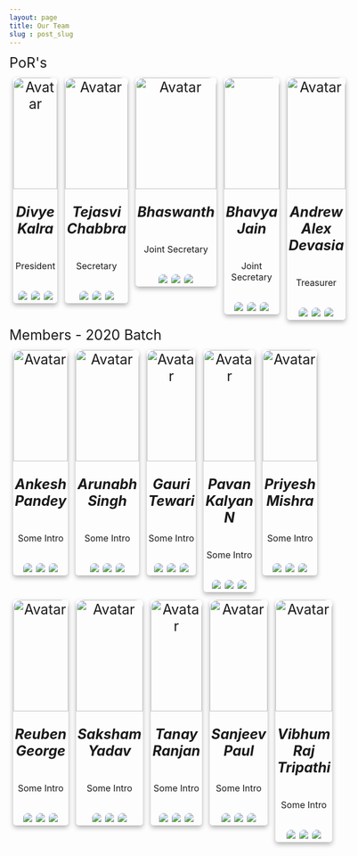 ```yaml
---
layout: page    
title: Our Team 
slug : post_slug
---
```

<style>

    .card {
    /* Add shadows to create the "card" effect */
    box-shadow: 0 4px 8px 0 rgba(0, 0, 0, 0.3);
    transition: 0.3s;
    border-radius: 5px;
    /* 5px rounded corners */
    width: 25%;
    height: 25%;
    display: inline-block;
    margin: 7px;
}


/* On mouse-over, add a deeper shadow */

.card:hover {
    box-shadow: 0 8px 16px 0 rgba(255, 255, 255, 0.15);
}


/* Add some padding inside the card container */

div.container {
    padding: 1px 3px;
    position: relative;
    bottom : 10px;
    /* border-radius: 25px 25px 0 0; */
}


/* Add rounded corners to the top left and the top right corner of the image */

.card img {
    border-radius: 15px 15px 0 0;
    display: inline-block;
}
.user {
    text-align: center;
    font-size: 25px;
    display: inline-flex;
    flex-direction: row;
    flex-wrap: wrap;
    justify-content: space-between;
}

.user p {
    font-size: 16px
}

@media only screen and (min-width:550px) {
    .user {
        flex-wrap: nowrap;
}
.user-details {
    text-align: left;
    font-size : 25px; 
    margin: 5px auto;
}

.icon-small {
    color: #fff;
    text-align: center
}

.header-icons-small {
    display: flex;
    justify-content: left;
    text-align: center
}

.header-icons-small .icon-small {
    height: 25px;
    padding: 5px;
    border-radius: 50%;
    border: 2px solid #fff;
    transition: all .7s;
    width: 23px;
    font-size: 30px;
    margin: 5px
}

.header-icons-small .icon-small:active,
.header-icons-small .icon-small:hover {
    color: #1a222c;
    background: #fff
}

.header-icons .icon:active,
.header-icons .icon:hover {
    color: #1a222c;
    background: #fff
}

@media only screen and (min-width:550px) {
    .header-icons-small .icon-small {
        width: 19px;
        height: 15px;
        font-size: 21px;
        position: relative;
        bottom: 5px;
        left : 17px;
    }
}
.fa {
    display: inline-block;
    font: 14px "FontAwesome";
    font-size: inherit;
    text-rendering: auto;
    -webkit-font-smoothing: antialiased;
    -moz-osx-font-smoothing: grayscale
}
.fa-envelope:before {
    content: "\f0e0"
}
.fa-github-alt:before {
    content: "\f113"
}
.fa-facebook-square:before {
    content: "\f082"
}


.icon-small {
    color: #fff;
    text-align: center
}

.header-icons-small {
    display: flex;
    justify-content: left;
    text-align: center
}

.header-icons-small .icon-small {
    height: 20px;
    padding: 5px;
    border-radius: 50%;
    border: 2px solid #fff;
    transition: all .7s;
    width: 20px;
    font-size: 10px;
    margin: 5px
}

.header-icons-small .icon-small:active,
.header-icons-small .icon-small:hover {
    color: #1a222c;
    background: #fff
}

.header-icons .icon:active,
.header-icons .icon:hover {
    color: #1a222c;
    background: #fff
}


</style>

<style>
    .trailer {
    width: 200px; /* width of container */
    height: 200px; /* height of container */
    object-fit: cover;
    border: 0px solid black;
    border-radius: 0px;
}
</style>

<div class="user-details">
    PoR's
</div>
<div class="user">
    <div class="card">
        <img class ="trailer" src="{{site.baseurl}}/assets/img/members/Divye Kalra.jpeg" alt="Avatar" style="width:100%">
        <div class="container">
            <h5><b>Divye Kalra</b></h5>
            <p>President</p>
        </div>
        <a aria-label="Send email" href="mailto:textzip@gmail.com"><img src="{{site.baseurl}}/assets/images/message-32.png"></a>
        <a aria-label="My Github" href="https://github.com/TextZip"><img src="{{site.baseurl}}/assets/images/github-9-32.png"></a>
        <a aria-label="My Facebook" href="https://www.facebook.com/jai.krishna.7982"><img src="{{site.baseurl}}/assets/images/facebook-3-32.png"></a>
    </div>
    <div class="card">
        <img class="trailer" src="{{site.baseurl}}/assets/img/members/Tejasvi Chabbra.JPG" alt="Avatar" style="width:100%">
        <div class="container">
            <h5><b>Tejasvi Chabbra</b></h5>
            <p>Secretary</p>
        </div>
        <a aria-label="Send email" href="mailto:textzip@gmail.com"><img src="{{site.baseurl}}/assets/images/message-32.png"></a>
        <a aria-label="My Github" href="https://github.com/TextZip"><img src="{{site.baseurl}}/assets/images/github-9-32.png"></a>
        <a aria-label="My Facebook" href="https://www.facebook.com/jai.krishna.7982"><img src="{{site.baseurl}}/assets/images/facebook-3-32.png"></a>
    </div>
    <div class="card">
        <img class="trailer" src="{{site.baseurl}}/assets/img/members/Bhaswanth Ayapilla.jpeg" alt="Avatar" style="width:100%">
        <div class="container">
            <h5><b>Bhaswanth</b></h5>
            <p>Joint Secretary</p>
        </div>
        <a aria-label="Send email" href="mailto:textzip@gmail.com"><img src="{{site.baseurl}}/assets/images/message-32.png"></a>
        <a aria-label="My Github" href="https://github.com/TextZip"><img src="{{site.baseurl}}/assets/images/github-9-32.png"></a>
        <a aria-label="My Facebook" href="https://www.facebook.com/jai.krishna.7982"><img src="{{site.baseurl}}/assets/images/facebook-3-32.png"></a>
    </div>
    <div class="card">
        <img class="trailer" src="{{site.baseurl}}/assets/img/members/Bhavya Jain.jpg alt="Avatar" style="width:100%">
        <div class="container">
            <h5><b>Bhavya Jain</b></h5>
            <p>Joint Secretary</p>
        </div>
        <a aria-label="Send email" href="mailto:textzip@gmail.com"><img src="{{site.baseurl}}/assets/images/message-32.png"></a>
        <a aria-label="My Github" href="https://github.com/TextZip"><img src="{{site.baseurl}}/assets/images/github-9-32.png"></a>
        <a aria-label="My Facebook" href="https://www.facebook.com/jai.krishna.7982"><img src="{{site.baseurl}}/assets/images/facebook-3-32.png"></a>
    </div>
    <div class="card">
        <img class="trailer" src="{{site.baseurl}}/assets/img/members/Andrew Alex Devasia.jpeg" alt="Avatar" style="width:100%">
        <div class="container">
            <h5><b>Andrew Alex Devasia</b></h5>
            <p>Treasurer</p>
        </div>
        <a aria-label="Send email" href="mailto:textzip@gmail.com"><img src="{{site.baseurl}}/assets/images/message-32.png"></a>
        <a aria-label="My Github" href="https://github.com/TextZip"><img src="{{site.baseurl}}/assets/images/github-9-32.png"></a>
        <a aria-label="My Facebook" href="https://www.facebook.com/jai.krishna.7982"><img src="{{site.baseurl}}/assets/images/facebook-3-32.png"></a>
    </div>
</div>

<div class="user-details">
    Members - 2020 Batch
</div>

<div class="user">
    <div class="card">
        <img class="trailer" src="{{site.baseurl}}/assets/img/members/Ankesh Pandey.jpg" alt="Avatar" style="width:100%">
        <div class="container">
            <h5><b>Ankesh Pandey</b></h5>
            <p>Some Intro</p>
        </div>
        <a aria-label="Send email" href="mailto:textzip@gmail.com"><img src="{{site.baseurl}}/assets/images/message-32.png"></a>
        <a aria-label="My Github" href="https://github.com/TextZip"><img src="{{site.baseurl}}/assets/images/github-9-32.png"></a>
        <a aria-label="My Facebook" href="https://www.facebook.com/jai.krishna.7982"><img src="{{site.baseurl}}/assets/images/facebook-3-32.png"></a>
    </div>
       <div class="card">
        <img class="trailer" src="{{site.baseurl}}/assets/img/members/Arunabh Singh.jpg" alt="Avatar" style="width:100%">
        <div class="container">
            <h5><b>Arunabh Singh</b></h5>
            <p>Some Intro</p>
        </div>
        <a aria-label="Send email" href="mailto:textzip@gmail.com"><img src="{{site.baseurl}}/assets/images/message-32.png"></a>
        <a aria-label="My Github" href="https://github.com/TextZip"><img src="{{site.baseurl}}/assets/images/github-9-32.png"></a>
        <a aria-label="My Facebook" href="https://www.facebook.com/jai.krishna.7982"><img src="{{site.baseurl}}/assets/images/facebook-3-32.png"></a>
    </div>
    <div class="card">
        <img class="trailer" src="{{site.baseurl}}/assets/img/members/Gauri Tewari.jpg" alt="Avatar" style="width:100%">
        <div class="container">
            <h5><b>Gauri Tewari</b></h5>
            <p>Some Intro</p>
        </div>
        <a aria-label="Send email" href="mailto:textzip@gmail.com"><img src="{{site.baseurl}}/assets/images/message-32.png"></a>
        <a aria-label="My Github" href="https://github.com/TextZip"><img src="{{site.baseurl}}/assets/images/github-9-32.png"></a>
        <a aria-label="My Facebook" href="https://www.facebook.com/jai.krishna.7982"><img src="{{site.baseurl}}/assets/images/facebook-3-32.png"></a>
    </div>
    <div class="card">
        <img class="trailer" src="{{site.baseurl}}/assets/img/members/Pavan Kalyan N.jpg" alt="Avatar" style="width:100%">
        <div class="container">
            <h5><b>Pavan Kalyan N</b></h5>
            <p>Some Intro</p>
        </div>
        <a aria-label="Send email" href="mailto:textzip@gmail.com"><img src="{{site.baseurl}}/assets/images/message-32.png"></a>
        <a aria-label="My Github" href="https://github.com/TextZip"><img src="{{site.baseurl}}/assets/images/github-9-32.png"></a>
        <a aria-label="My Facebook" href="https://www.facebook.com/jai.krishna.7982"><img src="{{site.baseurl}}/assets/images/facebook-3-32.png"></a>
    </div>
    <div class="card">
        <img class="trailer" src="{{site.baseurl}}/assets/img/members/Priyesh Mishra.jpg" alt="Avatar" style="width:100%">
        <div class="container">
            <h5><b>Priyesh Mishra</b></h5>
            <p>Some Intro</p>
        </div>
        <a aria-label="Send email" href="mailto:textzip@gmail.com"><img src="{{site.baseurl}}/assets/images/message-32.png"></a>
        <a aria-label="My Github" href="https://github.com/TextZip"><img src="{{site.baseurl}}/assets/images/github-9-32.png"></a>
        <a aria-label="My Facebook" href="https://www.facebook.com/jai.krishna.7982"><img src="{{site.baseurl}}/assets/images/facebook-3-32.png"></a>
    </div>
</div>
<div class="user">
    <div class="card">
        <img class="trailer" src="{{site.baseurl}}/assets/img/members/Reuben George.png" alt="Avatar" style="width:100%">
        <div class="container">
            <h5><b>Reuben George</b></h5>
            <p>Some Intro</p>
        </div>
        <a aria-label="Send email" href="mailto:textzip@gmail.com"><img src="{{site.baseurl}}/assets/images/message-32.png"></a>
        <a aria-label="My Github" href="https://github.com/TextZip"><img src="{{site.baseurl}}/assets/images/github-9-32.png"></a>
        <a aria-label="My Facebook" href="https://www.facebook.com/jai.krishna.7982"><img src="{{site.baseurl}}/assets/images/facebook-3-32.png"></a>
    </div>
    <div class="card">
        <img class="trailer" src="{{site.baseurl}}/assets/img/members/Saksham Yadav.jpg" alt="Avatar" style="width:100%">
        <div class="container">
            <h5><b>Saksham Yadav</b></h5>
            <p>Some Intro</p>
        </div>
        <a aria-label="Send email" href="mailto:textzip@gmail.com"><img src="{{site.baseurl}}/assets/images/message-32.png"></a>
        <a aria-label="My Github" href="https://github.com/TextZip"><img src="{{site.baseurl}}/assets/images/github-9-32.png"></a>
        <a aria-label="My Facebook" href="https://www.facebook.com/jai.krishna.7982"><img src="{{site.baseurl}}/assets/images/facebook-3-32.png"></a>
    </div>
    <div class="card">
        <img class="trailer" src="{{site.baseurl}}/assets/img/members/Tanay Ranjan.jpg" alt="Avatar" style="width:100%">
        <div class="container">
            <h5><b>Tanay Ranjan</b></h5>
            <p>Some Intro</p>
        </div>
        <a aria-label="Send email" href="mailto:textzip@gmail.com"><img src="{{site.baseurl}}/assets/images/message-32.png"></a>
        <a aria-label="My Github" href="https://github.com/TextZip"><img src="{{site.baseurl}}/assets/images/github-9-32.png"></a>
        <a aria-label="My Facebook" href="https://www.facebook.com/jai.krishna.7982"><img src="{{site.baseurl}}/assets/images/facebook-3-32.png"></a>
    </div>
    <div class="card">
        <img class="trailer" src="{{site.baseurl}}/assets/img/members/Thathapudi Sanjeev Paul Joel.jpg" alt="Avatar" style="width:100%">
        <div class="container">
            <h5><b>Sanjeev Paul</b></h5>
            <p>Some Intro</p>
        </div>
        <a aria-label="Send email" href="mailto:textzip@gmail.com"><img src="{{site.baseurl}}/assets/images/message-32.png"></a>
        <a aria-label="My Github" href="https://github.com/TextZip"><img src="{{site.baseurl}}/assets/images/github-9-32.png"></a>
        <a aria-label="My Facebook" href="https://www.facebook.com/jai.krishna.7982"><img src="{{site.baseurl}}/assets/images/facebook-3-32.png"></a>
    </div>
    <div class="card">
        <img class="trailer" src="{{site.baseurl}}/assets/img/members/Vibhum Raj Tripathi.jpg" alt="Avatar" style="width:100%">
        <div class="container">
            <h5><b>Vibhum Raj Tripathi</b></h5>
            <p>Some Intro</p>
        </div>
        <a aria-label="Send email" href="mailto:textzip@gmail.com"><img src="{{site.baseurl}}/assets/images/message-32.png"></a>
        <a aria-label="My Github" href="https://github.com/TextZip"><img src="{{site.baseurl}}/assets/images/github-9-32.png"></a>
        <a aria-label="My Facebook" href="https://www.facebook.com/jai.krishna.7982"><img src="{{site.baseurl}}/assets/images/facebook-3-32.png"></a>
    </div>
</div>
